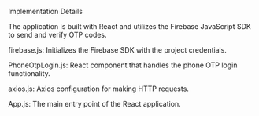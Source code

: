 Implementation Details


The application is built with React and utilizes the Firebase JavaScript SDK to send and verify OTP codes.

firebase.js: Initializes the Firebase SDK with the project credentials.

PhoneOtpLogin.js: React component that handles the phone OTP login functionality.

axios.js: Axios configuration for making HTTP requests.

App.js: The main entry point of the React application.
